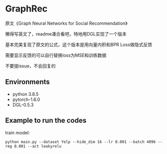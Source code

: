 # GraphRec

原文《Graph Neural Networks for Social Recommendation》

懒得写英文了，readme凑合看吧，特地用DGL实现了一个版本

基本完美复现了原文的公式，这个版本是用向量内积和BPR Loss做隐式反馈

需要显示反馈的可以自行替换loss为MSE和训练数据

不要提issue，不会回复的


## Environments

- python 3.8.5
- pytorch-1.6.0
- DGL-0.5.3

## Example to run the codes		

train model:

```
python main.py --dataset Yelp --hide_dim 16 --lr 0.001 --batch 4096 --reg 0.001 --act leakyrelu
```


